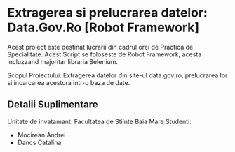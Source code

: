 # Extragerea si prelucrarea datelor: Data.Gov.Ro [Robot Framework]

Acest proiect este destinat lucrarii din cadrul orei de Practica de Specialitate.
Acest Script se foloseste de Robot Framework, acesta incluzzand majoritar libraria Selenium.

Scopul Proiectului: Extragerea datelor din site-ul data.gov.ro, prelucrarea lor si incarcarea acestora intr-o baza de date.

## Detalii Suplimentare
Unitate de invatamant: Facultatea de Stiinte Baia Mare
Studenti: 
- Mocirean Andrei
- Dancs Catalina



